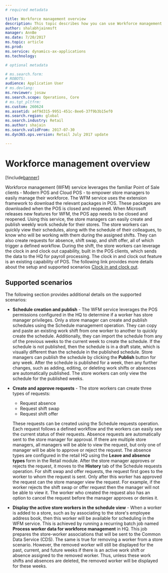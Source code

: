 ```yaml
---
# required metadata

title: Workforce management overview
description: This topic describes how you can use Workforce management (WFM) service to leverage the familiar Point of Sale clients - Modern POS and Cloud POS - to empower store managers to easily manage their workforce. 
author: shalabhjainmsft
manager: AnnBe
ms.date: 7/20/2017
ms.topic: article
ms.prod: 
ms.service: dynamics-ax-applications
ms.technology: 

# optional metadata

# ms.search.form: 
# ROBOTS: 
audience: Application User
# ms.devlang: 
ms.reviewer: josaw
ms.search.scope: Operations, Core
# ms.tgt_pltfrm: 
ms.custom: 260624
ms.assetid: a4f9d315-9951-451c-8ee6-37f9b3b15ef0
ms.search.region: global
ms.search.industry: Retail
ms.author: shajain
ms.search.validFrom: 2017-07-30
ms.dyn365.ops.version: Retail July 2017 update

---
```


# Workforce management overview

[!include[banner](includes/banner.md)]
	
Workforce management (WFM) service leverages the familiar Point of Sale clients - Modern POS and Cloud POS - to empower store managers to easily manage their workforce. The WFM service uses the extension framework to download the relevant packages in POS. These packages are downloaded when the POS is closed and reopened. When Microsoft releases new features for WFM, the POS app needs to be closed and reopened. Using this service, the store managers can easily create and publish weekly work schedule for their stores. The store workers can quickly view their schedules, along with the schedule of their colleagues, to know who will be working with them during the assigned shifts. They can also create requests for absence, shift swap, and shift offer, all of which trigger a defined workflow. During the shift, the store workers can leverage the clock in and clock out capability, built in the POS clients, which sends the data to the HQ for payroll processing. The clock in and clock out feature is an existing capability of POS. The following link provides more details about the setup and supported scenarios
[Clock in and clock out]( https://docs.microsoft.com/en-us/dynamics365/operations/retail/retail-time-attendance).

## Supported scenarios
The following section provides additional details on the supported scenarios:

* __Schedule creation and publish__ - The WFM service leverages the POS permissions configured in the HQ to determine if a worker has store manager privileges. Only a store manager can create and publish schedules using the Schedule management operation. They can copy and paste an existing work shift from one worker to another to quickly create the schedule. Additionally, they can import the schedule from any of the previous weeks to the current week to create the schedule. If the schedule is not published, then the schedule is in a draft state, which is visually different than the schedule in the published schedule. Store managers can publish the schedule by clicking the **Publish** button for any week. After the schedule is published for a week, then any further changes, such as adding, editing, or deleting work shifts or absences are automatically published. The store workers can only view the schedule for the published weeks.

* __Create and approve requests__ - The store workers can create three types of requests:
  - Request absence 
  - Request shift swap
  - Request shift offer 

  These requests can be created using the Schedule requests operation. Each request follows a defined workflow and the workers can easily see the current status of their requests. Absence requests are automatically sent to the store manager for approval. If there are multiple store managers, all managers will be able to view the request, but only one of manager will be able to approve or reject the request. The absence types are configured in the retail HQ using the **Leave and absence types** form in the Retail module. After the store manager approves or rejects the request, it moves to the **History** tab of the Schedule requests operation. For shift swap and offer requests, the request first goes to the worker to whom the request is sent. Only after this worker has approved the request can the store manager view the request. For example, if the worker rejects the shift swap or offer request then the manager will not be able to view it. The worker who created the request also has an option to cancel the request before the manager approves or denies it.  
	
* __Display the active store workers in the schedule view__ - When a worker is added to a store, such as by associating to the store's employee address book, then this worker will be available for scheduling in the WFM service. This is achieved by running a recurring batch job named **Process worker data for workforce management** in HQ. This job prepares the store-worker associations that will be sent to the Common Data Service (CDS). The same is true for removing a worker from a store scenario. However, the removed worker will still be displayed for the past, current, and future weeks if there is an active work shift or absence assigned to the removed worker. Thus, unless these work shifts and absences are deleted, the removed worker will be displayed for these weeks.
